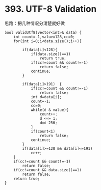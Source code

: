 # 393. UTF-8 Validation
思路：把几种情况分清楚就好做

    bool validUtf8(vector<int>& data) {
        int count=-1,value=128,cc=0;
        for(int i=0;i<data.size();i++){

            if(data[i]<128){  
                if(data.size()==1)
                    return true;
                if(cc!=count && count!=-1)
                    return false;
                continue;
            }
            
            if(data[i]>191)  {  
                if(cc!=count && count!=-1)
                    return false;
		        int d=data[i];
		        count=-1;
		        cc=0;
                while(d & value){
                    count++;
                    d <<= 1;
			        d=d-256;
                }
                if(count<1)
                    return false;
                continue;
            }
			if(data[i]>=128 && data[i]<=191)
				cc++;
        }
        if(cc!=count && count!=-1)
            return false;
        if(cc!=count && data.size()==1)
            return false;
        return true;
    }